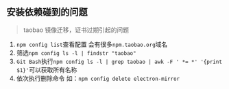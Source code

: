 ## 安装依赖碰到的问题
>  taobao 镜像迁移，证书过期引起的问题
1. `npm config list`查看配置 会有很多`npm.taobao.org`域名
2. 筛选`npm config ls -l | findstr "taobao"`
3. `Git Bash`执行`npm config ls -l | grep taobao | awk -F ' *= *' '{print $1}'`可以获取所有名称
4. 依次执行删除命令 如：`npm config delete electron-mirror`